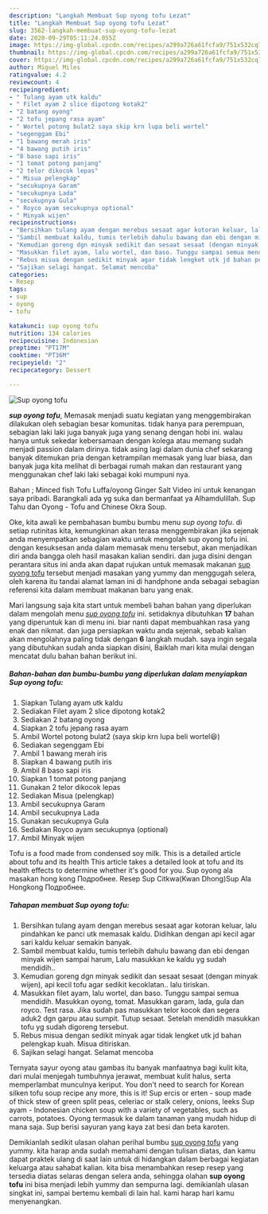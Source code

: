 ```yaml
---
description: "Langkah Membuat Sup oyong tofu Lezat"
title: "Langkah Membuat Sup oyong tofu Lezat"
slug: 3562-langkah-membuat-sup-oyong-tofu-lezat
date: 2020-09-29T05:11:24.055Z
image: https://img-global.cpcdn.com/recipes/a299a726a61fcfa9/751x532cq70/sup-oyong-tofu-foto-resep-utama.jpg
thumbnail: https://img-global.cpcdn.com/recipes/a299a726a61fcfa9/751x532cq70/sup-oyong-tofu-foto-resep-utama.jpg
cover: https://img-global.cpcdn.com/recipes/a299a726a61fcfa9/751x532cq70/sup-oyong-tofu-foto-resep-utama.jpg
author: Miguel Miles
ratingvalue: 4.2
reviewcount: 4
recipeingredient:
- " Tulang ayam utk kaldu"
- " Filet ayam 2 slice dipotong kotak2"
- "2 batang oyong"
- "2 tofu jepang rasa ayam"
- " Wortel potong bulat2 saya skip krn lupa beli wortel"
- "segenggam Ebi"
- "1 bawang merah iris"
- "4 bawang putih iris"
- "8 baso sapi iris"
- "1 tomat potong panjang"
- "2 telor dikocok lepas"
- " Misua pelengkap"
- "secukupnya Garam"
- "secukupnya Lada"
- "secukupnya Gula"
- " Royco ayam secukupnya optional"
- " Minyak wijen"
recipeinstructions:
- "Bersihkan tulang ayam dengan merebus sesaat agar kotoran keluar, lalu pindahkan ke panci utk memasak kaldu. Didihkan dengan api kecil agar sari kaldu keluar semakin banyak."
- "Sambil membuat kaldu, tumis terlebih dahulu bawang dan ebi dengan minyak wijen sampai harum, Lalu masukkan ke kaldu yg sudah mendidih.."
- "Kemudian goreng dgn minyak sedikit dan sesaat sesaat (dengan minyak wijen), api kecil tofu agar sedikit kecoklatan.. lalu tiriskan."
- "Masukkan filet ayam, lalu wortel, dan baso. Tunggu sampai semua mendidih. Masukkan oyong, tomat. Masukkan garam, lada, gula dan royco. Test rasa. Jika sudah pas masukkan telor kocok dan segera aduk2 dgn garpu atau sumpit. Tutup sesaat. Setelah mendidih masukkan tofu yg sudah digoreng tersebut."
- "Rebus misua dengan sedikit minyak agar tidak lengket utk jd bahan pelengkap kuah. Misua ditiriskan."
- "Sajikan selagi hangat. Selamat mencoba"
categories:
- Resep
tags:
- sup
- oyong
- tofu

katakunci: sup oyong tofu 
nutrition: 134 calories
recipecuisine: Indonesian
preptime: "PT17M"
cooktime: "PT36M"
recipeyield: "2"
recipecategory: Dessert

---
```



![Sup oyong tofu](https://img-global.cpcdn.com/recipes/a299a726a61fcfa9/751x532cq70/sup-oyong-tofu-foto-resep-utama.jpg)

<b><i>sup oyong tofu</i></b>, Memasak menjadi suatu kegiatan yang menggembirakan dilakukan oleh sebagian besar komunitas. tidak hanya para perempuan, sebagian laki laki juga banyak juga yang senang dengan hobi ini. walau hanya untuk sekedar kebersamaan dengan kolega atau memang sudah menjadi passion dalam dirinya. tidak asing lagi dalam dunia chef sekarang banyak ditemukan pria dengan ketrampilan memasak yang luar biasa, dan banyak juga kita melihat di berbagai rumah makan dan restaurant yang menggunakan chef laki laki sebagai koki mumpuni nya.

Bahan ; Minced fish Tofu Luffa/oyong Ginger Salt Video ini untuk kenangan saya pribadi. Barangkali ada yg suka dan bermanfaat ya Alhamdulillah. Sup Tahu dan Oyong - Tofu and Chinese Okra Soup.

Oke, kita awali ke pembahasan bumbu bumbu menu <i>sup oyong tofu</i>. di setiap rutinitas kita, kemungkinan akan terasa menggembirakan jika sejenak anda menyempatkan sebagian waktu untuk mengolah sup oyong tofu ini. dengan kesuksesan anda dalam memasak menu tersebut, akan menjadikan diri anda bangga oleh hasil masakan kalian sendiri. dan juga disini dengan perantara situs ini anda akan dapat rujukan untuk memasak makanan <u>sup oyong tofu</u> tersebut menjadi masakan yang yummy dan menggugah selera, oleh karena itu tandai alamat laman ini di handphone anda sebagai sebagian referensi kita dalam membuat makanan baru yang enak.


Mari langsung saja kita start untuk membeli bahan bahan yang diperlukan dalam mengolah menu <u><i>sup oyong tofu</i></u> ini. setidaknya dibutuhkan <b>17</b> bahan yang diperuntuk kan di menu ini. biar nanti dapat membuahkan rasa yang enak dan nikmat. dan juga persiapkan waktu anda sejenak, sebab kalian akan mengolahnya paling tidak dengan <b>6</b> langkah mudah. saya ingin segala yang dibutuhkan sudah anda siapkan disini, Baiklah mari kita mulai dengan mencatat dulu bahan bahan berikut ini.

<!--inarticleads1-->

##### Bahan-bahan dan bumbu-bumbu yang diperlukan dalam menyiapkan Sup oyong tofu:

1. Siapkan  Tulang ayam utk kaldu
1. Sediakan  Filet ayam 2 slice dipotong kotak2
1. Sediakan 2 batang oyong
1. Siapkan 2 tofu jepang rasa ayam
1. Ambil  Wortel potong bulat2 (saya skip krn lupa beli wortel😆)
1. Sediakan segenggam Ebi
1. Ambil 1 bawang merah iris
1. Siapkan 4 bawang putih iris
1. Ambil 8 baso sapi iris
1. Siapkan 1 tomat potong panjang
1. Gunakan 2 telor dikocok lepas
1. Sediakan  Misua (pelengkap)
1. Ambil secukupnya Garam
1. Ambil secukupnya Lada
1. Gunakan secukupnya Gula
1. Sediakan  Royco ayam secukupnya (optional)
1. Ambil  Minyak wijen


Tofu is a food made from condensed soy milk. This is a detailed article about tofu and its health This article takes a detailed look at tofu and its health effects to determine whether it&#39;s good for you. Sup oyong ala masakan hong kong Подробнее. Resep Sup Citkwa(Kwan Dhong)Sup Ala Hongkong Подробнее. 

<!--inarticleads2-->

##### Tahapan membuat Sup oyong tofu:

1. Bersihkan tulang ayam dengan merebus sesaat agar kotoran keluar, lalu pindahkan ke panci utk memasak kaldu. Didihkan dengan api kecil agar sari kaldu keluar semakin banyak.
1. Sambil membuat kaldu, tumis terlebih dahulu bawang dan ebi dengan minyak wijen sampai harum, Lalu masukkan ke kaldu yg sudah mendidih..
1. Kemudian goreng dgn minyak sedikit dan sesaat sesaat (dengan minyak wijen), api kecil tofu agar sedikit kecoklatan.. lalu tiriskan.
1. Masukkan filet ayam, lalu wortel, dan baso. Tunggu sampai semua mendidih. Masukkan oyong, tomat. Masukkan garam, lada, gula dan royco. Test rasa. Jika sudah pas masukkan telor kocok dan segera aduk2 dgn garpu atau sumpit. Tutup sesaat. Setelah mendidih masukkan tofu yg sudah digoreng tersebut.
1. Rebus misua dengan sedikit minyak agar tidak lengket utk jd bahan pelengkap kuah. Misua ditiriskan.
1. Sajikan selagi hangat. Selamat mencoba


Ternyata sayur oyong atau gambas itu banyak manfaatnya bagi kulit kita, dari mulai menjegah tumbuhnya jerawat, membuat kulit halus, serta memperlambat munculnya keriput. You don&#39;t need to search for Korean silken tofu soup recipe any more, this is it! Sup ercis or erten - soup made of thick stew of green split peas, celeriac or stalk celery, onions, leeks Sup ayam - Indonesian chicken soup with a variety of vegetables, such as carrots, potatoes. Oyong termasuk ke dalam tanaman yang mudah hidup di mana saja. Sup berisi sayuran yang kaya zat besi dan beta karoten. 

Demikianlah sedikit ulasan olahan perihal bumbu <u>sup oyong tofu</u> yang yummy. kita harap anda sudah memahami dengan tulisan diatas, dan kamu dapat praktek ulang di saat lain untuk di hidangkan dalam berbagai kegiatan keluarga atau sahabat kalian. kita bisa menambahkan resep resep yang tersedia diatas selaras dengan selera anda, sehingga olahan <b>sup oyong tofu</b> ini bisa menjadi lebih yummy dan sempurna lagi. demikianlah ulasan singkat ini, sampai bertemu kembali di lain hal. kami harap hari kamu menyenangkan.
